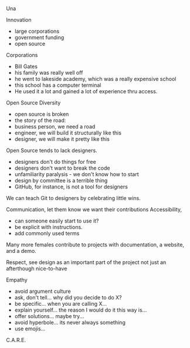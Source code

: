 Una

Innovation
* large corporations
* government funding
* open source

Corporations
* Bill Gates
* his family was really well off
* he went to lakeside academy, which was a really expensive school
* this school has a computer terminal
* He used it a lot and gained a lot of experience thru access. 

Open Source Diversity
* open source is broken
* the story of the road: 
* business person, we need a road 
* engineer, we will build it structurally like this 
* designer, we will make it pretty like this

Open Source tends to lack designers. 
* designers don't do things for free
* designers don't want to break the code
* unfamiliarity paralysis - we don't know how to start
* design by committee is a terrible thing
* GitHub, for instance, is not a tool for designers

We can teach Git to designers by celebrating little wins.

Communication, let them know we want their contributions
Accessibility, 
* can someone easily start to use it? 
* be explicit with instructions.
* add commonly used terms

Many more females contribute to projects with documentation, a website, and a demo.

Respect, see design as an important part of the project not just an afterthough nice-to-have

Empathy
* avoid argument culture
* ask, don't tell... why did you decide to do X?
* be specific... when you are calling X...
* explain yourself... the reason I would do it this way is...
* offer solutions... maybe try...
* avoid hyperbole... its never always something 
* use emojis... 

C.A.R.E.
